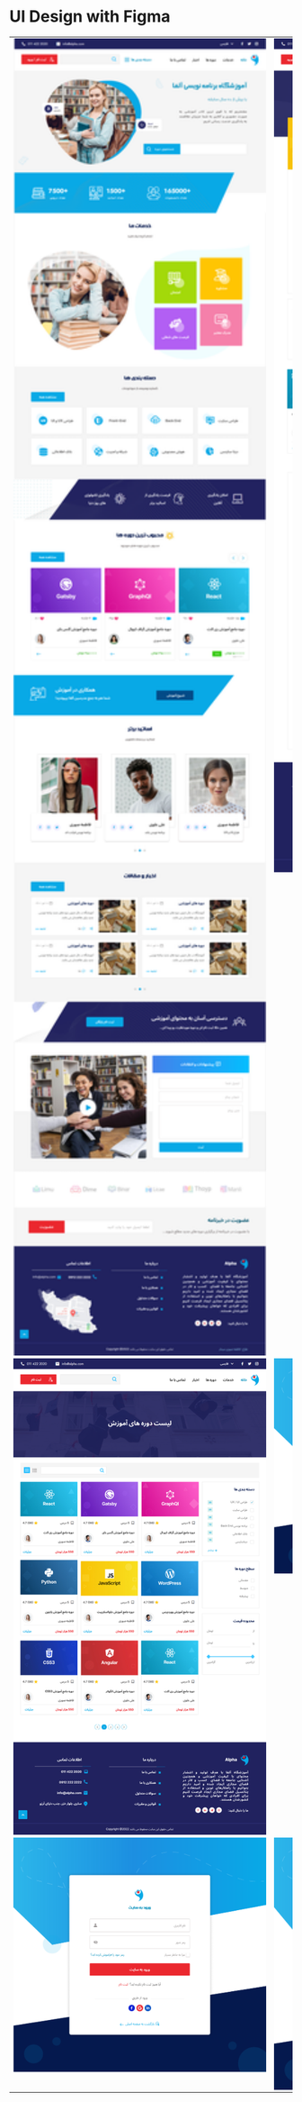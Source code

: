 # UI Design with Figma

  <table>
  <tr>
    <td valign="top"><img src="UI/HomePage.png" title="Design" width="450" style="display: inline-block; margin: 0 auto; max-width: 450px; vertical-align:top;"></td>
    <td valign="top"><img src="UI/CourseDetail.png" title="Design" width="450" style="display: inline-block; margin: 0 auto; max-width: 450px; vertical-align:top;"></td>
  </tr>
  <tr>
    <td valign="top"><img src="UI/CourseList.png" title="Design" width="450" style="display: inline-block; margin: 0 auto; max-width: 450px; vertical-align:top;"></td>
    <td valign="top"><img src="UI/Forgot Password.png" title="Design" width="450" style="display: inline-block; margin: 0 auto; max-width: 450px; vertical-align:top;"></td>
  </tr>
  <tr>
      <td valign="top"><img src="UI/Sign In.png" title="Design" width="450" style="display: inline-block; margin: 0 auto; max-width: 450px; vertical-align:top;"></td>
      <td valign="top"><img src="UI/Sign Up.png" title="Design" width="450" style="display: inline-block; margin: 0 auto; max-width: 450px; vertical-align:top;"></td>
  </tr>
 </table>

